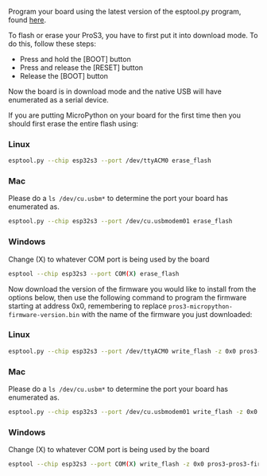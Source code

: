Program your board using the latest version of the esptool.py program, found [here](https://github.com/espressif/esptool).

To flash or erase your ProS3, you have to first put it into download mode.
To do this, follow these steps:

- Press and hold the [BOOT] button
- Press and release the [RESET] button
- Release the [BOOT] button

Now the board is in download mode and the native USB will have enumerated as a serial device.

If you are putting MicroPython on your board for the first time then you should
first erase the entire flash using:

### Linux
```bash
esptool.py --chip esp32s3 --port /dev/ttyACM0 erase_flash
```

### Mac
Please do a `ls /dev/cu.usbm*` to determine the port your board has enumerated as.
```bash
esptool.py --chip esp32s3 --port /dev/cu.usbmodem01 erase_flash
```

### Windows
Change (X) to whatever COM port is being used by the board
```bash
esptool --chip esp32s3 --port COM(X) erase_flash
```

Now download the version of the firmware you would like to install from the options below,
then use the following command to program the firmware starting at address 0x0,
remembering to replace `pros3-micropython-firmware-version.bin` with the name of
the firmware you just downloaded:

### Linux
```bash
esptool.py --chip esp32s3 --port /dev/ttyACM0 write_flash -z 0x0 pros3-micropython-firmware-version.bin
```

### Mac
Please do a `ls /dev/cu.usbm*` to determine the port your board has enumerated as.
```bash
esptool.py --chip esp32s3 --port /dev/cu.usbmodem01 write_flash -z 0x0 pros3-micropython-firmware-version.bin
```

### Windows
Change (X) to whatever COM port is being used by the board
```bash
esptool --chip esp32s3 --port COM(X) write_flash -z 0x0 pros3-pros3-firmware-version.bin
```
